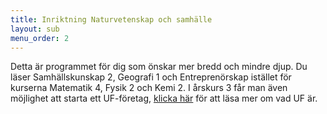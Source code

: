 ```yaml
---
title: Inriktning Naturvetenskap och samhälle
layout: sub
menu_order: 2
---
```


Detta är programmet för dig som önskar mer bredd och mindre djup. Du läser Samhällskunskap 2, Geografi 1 och Entreprenörskap istället för kurserna Matematik 4, Fysik 2 och Kemi 2. I årskurs 3 får man även möjlighet att starta ett UF-företag, <a href="https://ungforetagsamhet.se/">klicka här</a> för att läsa mer om vad UF är. 
